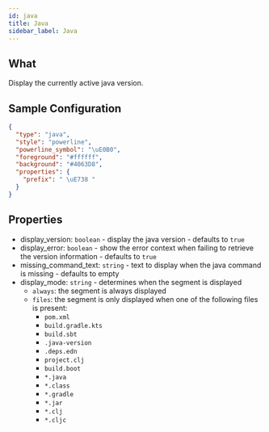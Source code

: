 ```yaml
---
id: java
title: Java
sidebar_label: Java
---
```


## What

Display the currently active java version.

## Sample Configuration

```json
{
  "type": "java",
  "style": "powerline",
  "powerline_symbol": "\uE0B0",
  "foreground": "#ffffff",
  "background": "#4063D8",
  "properties": {
    "prefix": " \uE738 "
  }
}
```

## Properties

- display_version: `boolean` - display the java version - defaults to `true`
- display_error: `boolean` - show the error context when failing to retrieve the version information - defaults to `true`
- missing_command_text: `string` - text to display when the java command is missing - defaults to empty
- display_mode: `string` - determines when the segment is displayed
  - `always`: the segment is always displayed
  - `files`: the segment is only displayed when one of the following files is present:
    - `pom.xml`
    - `build.gradle.kts`
    - `build.sbt`
    - `.java-version`
    - `.deps.edn`
    - `project.clj`
    - `build.boot`
    - `*.java`
    - `*.class`
    - `*.gradle`
    - `*.jar`
    - `*.clj`
    - `*.cljc`
